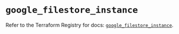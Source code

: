 # `google_filestore_instance`

Refer to the Terraform Registry for docs: [`google_filestore_instance`](https://registry.terraform.io/providers/hashicorp/google-beta/6.43.0/docs/resources/google_filestore_instance).
